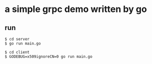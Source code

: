 # a simple grpc demo written by go

## run
``` shell
$ cd server 
$ go run main.go

$ cd client
$ GODEBUG=x509ignoreCN=0 go run main.go 
```
